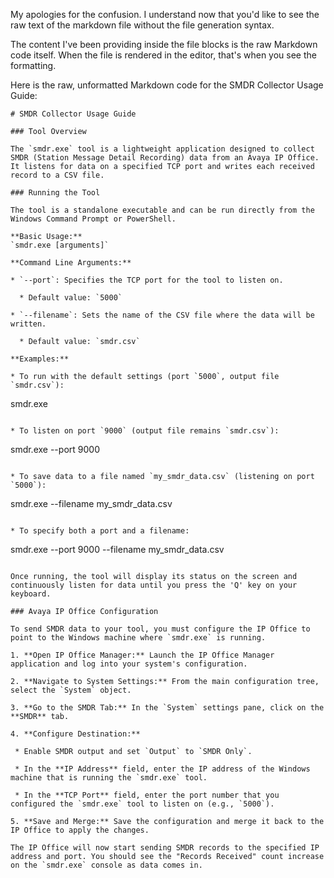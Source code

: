 My apologies for the confusion. I understand now that you'd like to see the raw text of the markdown file without the file generation syntax.

The content I've been providing inside the file blocks is the raw Markdown code itself. When the file is rendered in the editor, that's when you see the formatting.

Here is the raw, unformatted Markdown code for the SMDR Collector Usage Guide:

```
# SMDR Collector Usage Guide

### Tool Overview

The `smdr.exe` tool is a lightweight application designed to collect SMDR (Station Message Detail Recording) data from an Avaya IP Office. It listens for data on a specified TCP port and writes each received record to a CSV file.

### Running the Tool

The tool is a standalone executable and can be run directly from the Windows Command Prompt or PowerShell.

**Basic Usage:**
`smdr.exe [arguments]`

**Command Line Arguments:**

* `--port`: Specifies the TCP port for the tool to listen on.

  * Default value: `5000`

* `--filename`: Sets the name of the CSV file where the data will be written.

  * Default value: `smdr.csv`

**Examples:**

* To run with the default settings (port `5000`, output file `smdr.csv`):

```

smdr.exe

```

* To listen on port `9000` (output file remains `smdr.csv`):

```

smdr.exe --port 9000

```

* To save data to a file named `my_smdr_data.csv` (listening on port `5000`):

```

smdr.exe --filename my\_smdr\_data.csv

```

* To specify both a port and a filename:

```

smdr.exe --port 9000 --filename my\_smdr\_data.csv

```

Once running, the tool will display its status on the screen and continuously listen for data until you press the 'Q' key on your keyboard.

### Avaya IP Office Configuration

To send SMDR data to your tool, you must configure the IP Office to point to the Windows machine where `smdr.exe` is running.

1. **Open IP Office Manager:** Launch the IP Office Manager application and log into your system's configuration.

2. **Navigate to System Settings:** From the main configuration tree, select the `System` object.

3. **Go to the SMDR Tab:** In the `System` settings pane, click on the **SMDR** tab.

4. **Configure Destination:**

 * Enable SMDR output and set `Output` to `SMDR Only`.

 * In the **IP Address** field, enter the IP address of the Windows machine that is running the `smdr.exe` tool.

 * In the **TCP Port** field, enter the port number that you configured the `smdr.exe` tool to listen on (e.g., `5000`).

5. **Save and Merge:** Save the configuration and merge it back to the IP Office to apply the changes.

The IP Office will now start sending SMDR records to the specified IP address and port. You should see the "Records Received" count increase on the `smdr.exe` console as data comes in.
```
